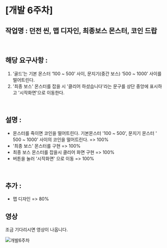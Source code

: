 # [개발 6주차]  

## 작업명 : 던전 씬, 맵 디자인, 최종보스 몬스터, 코인 드랍  

<br>  

## 해당 요구사항 : 

1) ‘골드’는 기본 몬스터 ‘100 ~ 500’ 사이, 문지기(중간 보스) ‘500 ~ 1000’ 사이를 떨어트린다.  
2) '최종 보스' 몬스터를 잡을 시 '클리어 하셨습니다'라는 문구를 상단 중앙에 표시하고 '시작화면'으로 이동한다.  

<br>  

## 설명 :  
- 몬스터를 죽이면 코인을 떨어트린다. 기본몬스터 '100 ~ 500', 문지기 몬스터 ' 500 ~ 1000' 사이의 코인을 떨어트린다. => 100%  
- '최종 보스' 몬스터를 구현 => 100%  
- 최종 보스 몬스터를 잡을시 클리어 화면 구현 => 100%  
- 버튼을 눌러 '시작화면' 으로 이동 => 100%  

<br>  

## 추가 :  
- 맵 디자인 => 80%  

## 영상  
조금 기다리시면 영상이 나옵니다.  

![개발6주차](https://user-images.githubusercontent.com/71679870/100683244-4685b200-33bb-11eb-9faa-789cbcf7d994.gif)  

